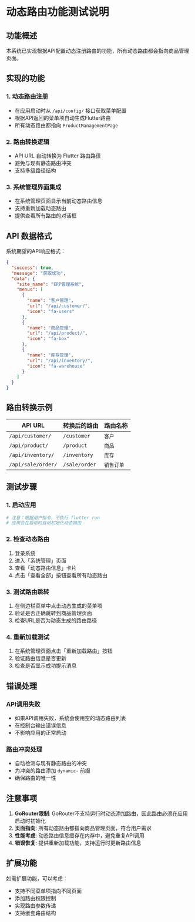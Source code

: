 # 动态路由功能测试说明

## 功能概述

本系统已实现根据API配置动态注册路由的功能，所有动态路由都会指向商品管理页面。

## 实现的功能

### 1. 动态路由注册
- 在应用启动时从 `/api/config/` 接口获取菜单配置
- 根据API返回的菜单项自动生成Flutter路由
- 所有动态路由都指向 `ProductManagementPage`

### 2. 路由转换逻辑
- API URL 自动转换为 Flutter 路由路径
- 避免与现有静态路由冲突
- 支持多级路径结构

### 3. 系统管理界面集成
- 在系统管理页面显示当前动态路由信息
- 支持重新加载动态路由
- 提供查看所有路由的对话框

## API 数据格式

系统期望的API响应格式：

```json
{
  "success": true,
  "message": "获取成功",
  "data": {
    "site_name": "ERP管理系统",
    "menus": [
      {
        "name": "客户管理",
        "url": "/api/customer/",
        "icon": "fa-users"
      },
      {
        "name": "商品管理",
        "url": "/api/product/",
        "icon": "fa-box"
      },
      {
        "name": "库存管理",
        "url": "/api/inventory/",
        "icon": "fa-warehouse"
      }
    ]
  }
}
```

## 路由转换示例

| API URL | 转换后的路由 | 路由名称 |
|---------|-------------|----------|
| `/api/customer/` | `/customer` | `客户` |
| `/api/product/` | `/product` | `商品` |
| `/api/inventory/` | `/inventory` | `库存` |
| `/api/sale/order/` | `/sale/order` | `销售订单` |

## 测试步骤

### 1. 启动应用
```bash
# 注意：根据用户指令，不执行 flutter run
# 应用会在启动时自动初始化动态路由
```

### 2. 检查动态路由
1. 登录系统
2. 进入「系统管理」页面
3. 查看「动态路由信息」卡片
4. 点击「查看全部」按钮查看所有动态路由

### 3. 测试路由跳转
1. 在侧边栏菜单中点击动态生成的菜单项
2. 验证是否正确跳转到商品管理页面
3. 检查URL是否为动态生成的路由路径

### 4. 重新加载测试
1. 在系统管理页面点击「重新加载路由」按钮
2. 验证路由信息是否更新
3. 检查是否显示成功提示消息

## 错误处理

### API调用失败
- 如果API调用失败，系统会使用空的动态路由列表
- 在控制台输出错误信息
- 不影响应用的正常启动

### 路由冲突处理
- 自动检测与现有静态路由的冲突
- 为冲突的路由添加 `dynamic-` 前缀
- 确保路由的唯一性

## 注意事项

1. **GoRouter限制**: GoRouter不支持运行时动态添加路由，因此路由必须在应用启动时初始化
2. **页面指向**: 所有动态路由都指向商品管理页面，符合用户需求
3. **性能考虑**: 动态路由信息缓存在内存中，避免重复API调用
4. **错误恢复**: 提供重新加载功能，支持运行时更新路由信息

## 扩展功能

如需扩展功能，可以考虑：
- 支持不同菜单项指向不同页面
- 添加路由权限控制
- 实现路由参数传递
- 支持嵌套路由结构